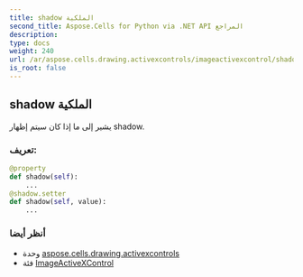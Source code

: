 ```yaml
---
title: shadow الملكية
second_title: Aspose.Cells for Python via .NET API المراجع
description:
type: docs
weight: 240
url: /ar/aspose.cells.drawing.activexcontrols/imageactivexcontrol/shadow/
is_root: false
---
```

##  shadow الملكية

يشير إلى ما إذا كان سيتم إظهار shadow.
###  تعريف:
```python
@property
def shadow(self):
    ...
@shadow.setter
def shadow(self, value):
    ...
```

###  أنظر أيضا
* وحدة [aspose.cells.drawing.activexcontrols](../../)
* فئة [ImageActiveXControl](/cells/python-net/ar/aspose.cells.drawing.activexcontrols/imageactivexcontrol)
